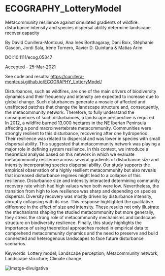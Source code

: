 # ECOGRAPHY_LotteryModel

Metacommunity resilience against simulated gradients of wildfire: disturbance intensity and species dispersal ability determine landscape recover capacity

By David Cunillera-Montcusí, Ana Inés Borthagaray, Dani Boix, Stéphanie Gascón, Jordi Sala, Irene Tornero, Xavier D. Quintana & Matías Arim

DOI:10.1111/ecog.05347

Accepted - 25-Mar-2021

See code and results: https://cunillera-montcusi.github.io/ECOGRAPHY_LotteryModel/

Disturbances, such as wildfires, are one of the main drivers of biodiversity dynamics and their frequency and intensity are expected to increase due to global change. Such disturbances generate a mosaic of affected and unaffected patches that change the landscape structure and, consequently, the metacommunity network. Therefore, to fully understand the consequences of such disturbances, a landscape perspective is required. In 2012, a wildfire burned 13,000 hectares in the NE Iberian Peninsula affecting a pond macroinvertebrate metacommunity. Communities were strongly resilient to this disturbance, recovering after one hydroperiod. Their resilience was related to dispersal and was lower in species with small dispersal ability. This suggested that metacommunity network was playing a major role in defining system resilience. In this context, we introduce a theoretical analysis based on this network in which we evaluate metacommunity resilience across several gradients of disturbance size and intensity incorporating species dispersal ability. Our study supports the empirical observation of a highly resilient metacommunity but also reveals that increased disturbance regimes might lead to a collapse of this resilience. Disturbance size and intensity interacted determining community recovery rate which had high values when both were low. Nevertheless, the transition from high to low resilience was sharp and depending on species dispersal. Diversity recovery was mostly driven by disturbance intensity, abruptly collapsing with its rise. This response highlighted the qualitative difference in the effect of size and intensity. These results not only illustrate the mechanisms shaping the studied metacommunity but more generally, they stress the strong role of metacommunity mechanisms and landscape structure on biodiversity resilience. Finally, this study highlights the importance of using theoretical approaches rooted in empirical data to comprehend metacommunity dynamics and the need to preserve and build connected and heterogenous landscapes to face future disturbance scenarios.

Keywords: Lottery model; Landscape perception; Metacommunity network; Landscape structure; Climate change

![Imatge-divulgativa](https://user-images.githubusercontent.com/48903687/113833396-e4362700-9789-11eb-9f74-8ed77812db72.jpg)
